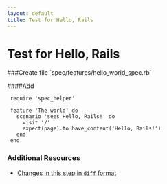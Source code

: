 ```yaml
---
layout: default
title: Test for Hello, Rails
---
```


<h1 id="main">Test for Hello, Rails</h1>
###Create file `spec/features/hello_world_spec.rb`

####Add
```
 require 'spec_helper'
 
 feature 'The world' do
   scenario 'sees Hello, Rails!' do
     visit '/'
     expect(page).to have_content('Hello, Rails!')
   end
 end
```



### Additional Resources

* [Changes in this step in `diff` format](https://github.com/software-academy/rails_getting_started_bdd/commit/fceaecd67f9f556d74e6bd441eb46bb2cc7b0cfc)

